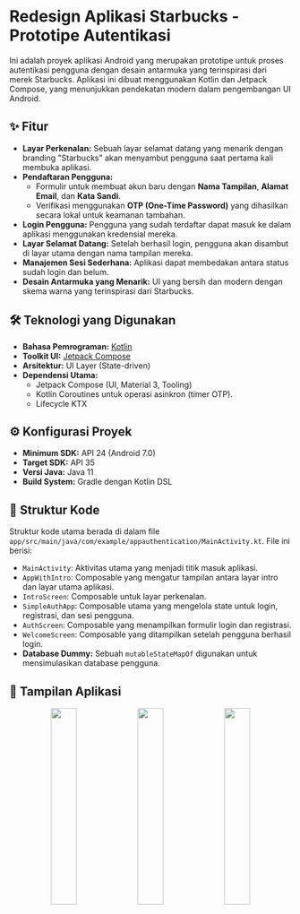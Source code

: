# Redesign Aplikasi Starbucks - Prototipe Autentikasi

Ini adalah proyek aplikasi Android yang merupakan prototipe untuk proses autentikasi pengguna dengan desain antarmuka yang terinspirasi dari merek Starbucks. Aplikasi ini dibuat menggunakan Kotlin dan Jetpack Compose, yang menunjukkan pendekatan modern dalam pengembangan UI Android.

## ✨ Fitur

* **Layar Perkenalan:** Sebuah layar selamat datang yang menarik dengan branding "Starbucks" akan menyambut pengguna saat pertama kali membuka aplikasi.
* **Pendaftaran Pengguna:**
    * Formulir untuk membuat akun baru dengan **Nama Tampilan**, **Alamat Email**, dan **Kata Sandi**.
    * Verifikasi menggunakan **OTP (One-Time Password)** yang dihasilkan secara lokal untuk keamanan tambahan.
* **Login Pengguna:** Pengguna yang sudah terdaftar dapat masuk ke dalam aplikasi menggunakan kredensial mereka.
* **Layar Selamat Datang:** Setelah berhasil login, pengguna akan disambut di layar utama dengan nama tampilan mereka.
* **Manajemen Sesi Sederhana:** Aplikasi dapat membedakan antara status sudah login dan belum.
* **Desain Antarmuka yang Menarik:** UI yang bersih dan modern dengan skema warna yang terinspirasi dari Starbucks.

## 🛠️ Teknologi yang Digunakan

* **Bahasa Pemrograman:** [Kotlin](https://kotlinlang.org/)
* **Toolkit UI:** [Jetpack Compose](https://developer.android.com/jetpack/compose)
* **Arsitektur:** UI Layer (State-driven)
* **Dependensi Utama:**
    * Jetpack Compose (UI, Material 3, Tooling)
    * Kotlin Coroutines untuk operasi asinkron (timer OTP).
    * Lifecycle KTX

## ⚙️ Konfigurasi Proyek

* **Minimum SDK:** API 24 (Android 7.0)
* **Target SDK:** API 35
* **Versi Java:** Java 11
* **Build System:** Gradle dengan Kotlin DSL

## 📄 Struktur Kode

Struktur kode utama berada di dalam file `app/src/main/java/com/example/appauthentication/MainActivity.kt`. File ini berisi:

* `MainActivity`: Aktivitas utama yang menjadi titik masuk aplikasi.
* `AppWithIntro`: Composable yang mengatur tampilan antara layar intro dan layar utama aplikasi.
* `IntroScreen`: Composable untuk layar perkenalan.
* `SimpleAuthApp`: Composable utama yang mengelola state untuk login, registrasi, dan sesi pengguna.
* `AuthScreen`: Composable yang menampilkan formulir login dan registrasi.
* `WelcomeScreen`: Composable yang ditampilkan setelah pengguna berhasil login.
* **Database Dummy:** Sebuah `mutableStateMapOf` digunakan untuk mensimulasikan database pengguna.

## 📱 Tampilan Aplikasi
<p align="center">
  <img src="https://github.com/user-attachments/assets/72fdb99a-20af-4495-b21d-c0e604d3925b" width="30%" />
  <img src="https://github.com/user-attachments/assets/34b27a3d-5826-4d29-8f32-1f012ae00d6d" width="30%" />
  <img src="https://github.com/user-attachments/assets/b30f2842-fb5d-4265-aaf8-957e69c26987" width="30%" />
</p>

